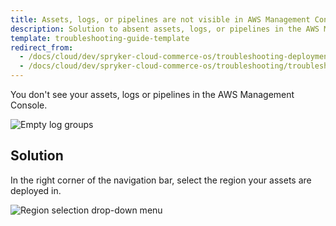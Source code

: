 ```yaml
---
title: Assets, logs, or pipelines are not visible in AWS Management Console
description: Solution to absent assets, logs, or pipelines in the AWS Management Console.
template: troubleshooting-guide-template
redirect_from:
  - /docs/cloud/dev/spryker-cloud-commerce-os/troubleshooting-deployment/assets-logs-or-pipelines-are-not-visible-in-aws-management-console.html
  - /docs/cloud/dev/spryker-cloud-commerce-os/troubleshooting/troubleshooting-deployment-issues/assets-logs-or-pipelines-are-not-visible-in-aws-management-console.html
---
```




You don't see your assets, logs or pipelines in the AWS Management Console.

![Empty log groups](https://spryker.s3.eu-central-1.amazonaws.com/cloud-docs/Spryker+Cloud/Troubleshooting/empty-log-groups.png)

## Solution

In the right corner of the navigation bar, select the region your assets are deployed in.

![Region selection drop-down menu](https://spryker.s3.eu-central-1.amazonaws.com/cloud-docs/Spryker+Cloud/Troubleshooting/region-selection-drop-down.png)
